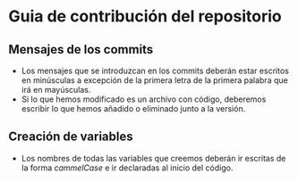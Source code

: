 # Guia de contribución del repositorio

## Mensajes de los commits
- Los mensajes que se introduzcan en los commits deberán estar escritos en minúsculas a excepción de la primera letra de la primera palabra que irá en mayúsculas.
- Si lo que hemos modificado es un archivo con código, deberemos escribir lo que hemos añadido o eliminado junto a la versión.

## Creación de variables
- Los nombres de todas las variables que creemos deberán ir escritas de la forma *cammelCase* e ir declaradas al inicio del código.